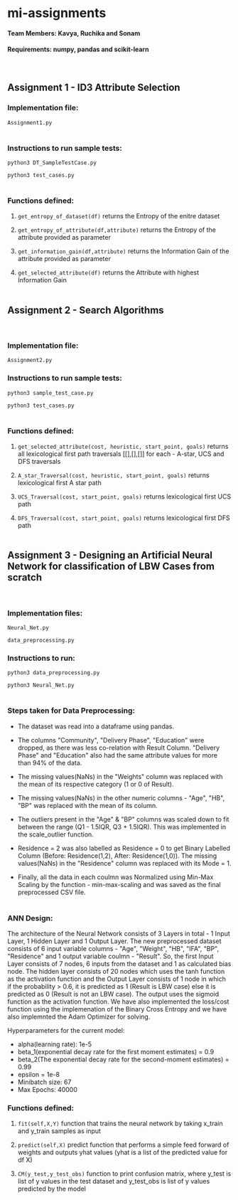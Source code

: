 # mi-assignments

#### Team Members: Kavya, Ruchika and Sonam

#### Requirements: numpy, pandas and scikit-learn
<br/>

## Assignment 1 - ID3 Attribute Selection 

### Implementation file: 
```Assignment1.py```  
<br/>

### Instructions to run sample tests:

```python3 DT_SampleTestCase.py```

```python3 test_cases.py``` 
<br/><br/>

### Functions defined:

1) ```get_entropy_of_dataset(df)``` returns the Entropy of the enitre dataset  

2) ```get_entropy_of_attribute(df,attribute)``` returns the Entropy of the attribute provided as parameter

3) ```get_information_gain(df,attribute)``` returns the Information Gain of the attribute provided as parameter 

4) ```get_selected_attribute(df)``` returns the Attribute with highest Information Gain
<br/><br/>

## Assignment 2 - Search Algorithms
<br/>

### Implementation file: 
```Assignment2.py```
<br/>

### Instructions to run sample tests:

```python3 sample_test_case.py```

```python3 test_cases.py```
<br/><br/>

### Functions defined: 
1) ```get_selected_attribute(cost, heuristic, start_point, goals)``` returns all lexicological first path traversals [[],[],[]] for each - A-star, UCS and DFS traversals

2)  ```A_star_Traversal(cost, heuristic, start_point, goals)``` returns lexicological first A star path

3)  ```UCS_Traversal(cost, start_point, goals)``` returns lexicological first UCS path

4)  ```DFS_Traversal(cost, start_point, goals)``` returns lexicological first DFS path
<br/><br/>

## Assignment 3 - Designing an Artificial Neural Network for classification of LBW Cases from scratch
<br/>

### Implementation files:
```Neural_Net.py```

```data_preprocessing.py```
<br/>

### Instructions to run: 

```python3 data_preprocessing.py```

```python3 Neural_Net.py```
<br/><br/>

### Steps taken for Data Preprocessing:

* The dataset was read into a dataframe using pandas.

* The columns "Community", "Delivery Phase", "Education" were dropped, as there was less co-relation with Result Column. "Delivery Phase" and "Education" also had the same attribute values for more than 94% of the data.

* The missing values(NaNs) in the "Weights" column was replaced with the mean of its respective category (1 or 0 of Result).

* The missing values(NaNs) in the other numeric columns - "Age", "HB", "BP" was replaced with the mean of its column.

* The outliers present in the "Age" & "BP" columns was scaled down to fit between the range (Q1 - 1.5IQR, Q3 + 1.5IQR). This was implemented in the scale_outlier function.

* Residence = 2 was also labelled as Residence = 0 to get Binary Labelled Column (Before: Residence(1,2), After: Residence(1,0)). The missing values(NaNs) in the "Residence" column was replaced with its Mode = 1.

* Finally, all the data in each coulmn was Normalized using Min-Max Scaling by the function - min-max-scaling and was saved as the final preprocessed CSV file.
<br/><br/>

### ANN Design:

The architecture of the Neural Network consists of 3 Layers in total - 1 Input Layer, 1 Hidden Layer and 1 Output Layer. The new preprocessed dataset consists of 6 input variable columns - "Age", "Weight", "HB", "IFA", "BP", "Residence" and 1 output variable coulmn - "Result". So, the first Input Layer consists of 7 nodes, 6 inputs from the dataset and 1 as calculated bias node. The hidden layer consists of 20 nodes which uses the tanh function as the activation function and the Output Layer consists of 1 node in which if the probability > 0.6, it is predicted as 1 (Result is LBW case) else it is predicted as 0 (Result is not an LBW case). The output uses the sigmoid function as the activation function. We have also implemented the loss/cost function using the implemenation of the Binary Cross Entropy and we have also implemnted the Adam Optimizer for solving.   

Hyperparameters for the current model:

* alpha(learning rate): 1e-5
* beta_1(exponential decay rate for the first moment estimates) = 0.9
* beta_2(The exponential decay rate for the second-moment estimates) = 0.99
* epsilon = 1e-8
* Minibatch size: 67
* Max Epochs: 40000  

### Functions defined: 

1) ```fit(self,X,Y)``` function that trains the neural network by taking x_train and y_train samples as input

2) ```predict(self,X)``` predict function that performs a simple feed forward of weights and outputs yhat values (yhat is a list of the predicted value for df X)

3) ```CM(y_test,y_test_obs)``` function to print confusion matrix, where y_test is list of y values in the test dataset and y_test_obs is list of y values predicted by the model
<br/><br/>


